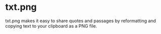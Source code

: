 # txt.png

txt.png makes it easy to share quotes and passages by reformatting and copying text to your clipboard as a PNG file.
